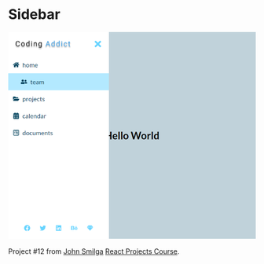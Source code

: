 # Sidebar

<img src="./docs/12-sidebar.png" width="600"/>

Project #12 from [John Smilga](https://github.com/john-smilga) [React Projects Course](https://www.udemy.com/course/react-tutorial-and-projects-course/).
